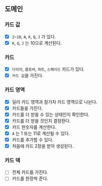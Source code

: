 ## 도메인

### 카드 값

- [x] `2~10`, `A`, `K`, `Q`, `J` 가 있다.
- [x] `K`, `Q`, `J` 는 10으로 계산된다.

### 카드

- [x] `다이아`, `클로버`, `하트`, `스페이드` 카드가 있다.
- [x] `카드 값`을 가진다.

### 카드 영역
- [x] 딜러 카드 영역과 참가자 카드 영역으로 나뉜다.
- [x] 카드들을 가진다.
- [x] 카드를 더 받을 수 있는 상태인지 확인한다.
- [x] 카드를 더 받을 것인지 결정한다.
- [x] 카드 현숫자를 계산한다.
- [X] `A` 는 1 또는 11로 계산될 수 있다.
- [x] 카드를 추가할 수 있다.
- [x] 처음에 카드 2장을 받아 생성된다.

### 카드 덱

- [ ] 전체 카드를 가진다.
- [ ] 카드를 한장씩 준다.